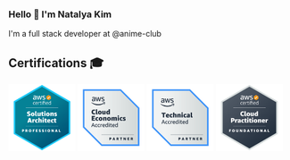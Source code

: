 ### Hello 👋 I'm Natalya Kim

I'm a full stack developer at @anime-club

## Certifications 🎓

<a href="https://www.credly.com/badges/4373c6f3-38f2-4d26-9a34-b8fb08112c8e/public_url"><img src="images/aws-professional-solutions-architect.png" width=120 alt="AWS Certified Solutions Architect – Professional" /></a>
<a href="https://www.credly.com/badges/75cdf707-cea9-4848-aef5-f118515f8ada/public_url"><img src="images/aws-accredited-cloud-economics.png" width=120 alt="AWS Partner: Cloud Economics Accreditation" /></a>
<a href="https://www.credly.com/badges/feac37da-536d-4ff1-bfc9-00206b9411eb/public_url"><img src="images/aws-accredited-technical.png" width=120 alt="AWS Partner: Accreditation (Technical)" /></a>
<a href="https://www.credly.com/badges/6cc22786-d31b-4226-8865-16295432ceb0/public_url"><img src="images/aws-cloud-practitioner.png" width=120 alt="AWS Certified Cloud Practitioner" /></a>
